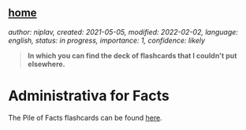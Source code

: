 [home](./index.md)
-------------------

*author: niplav, created: 2021-05-05, modified: 2022-02-02, language: english, status: in progress, importance: 1, confidence: likely*

> __In which you can find the deck of flashcards that I couldn't put
elsewhere.__

Administrativa for Facts
=========================

The Pile of Facts flashcards can be found [here](./flash/pof.apkg).
